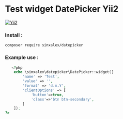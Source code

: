 # Test widget DatePicker  Yii2

[![Yii2](https://img.shields.io/badge/Yii-2.0.x-blue?logo=yii&style=flat-square)](https://www.yiiframework.com/)


### Install :
```git
composer require sinxalex/datepicker
```

### Example use :
```php
   <?php
    echo \sinxalex\datepicker\DatePicker::widget([
        'name' => 'Test',
        'value' => '',
        'format' => 'd.m.Y',
        'clientOptions' => [
            'button'=>true,
            'class'=>'btn btn-secondary',
        ]
    ]);
?>
```
